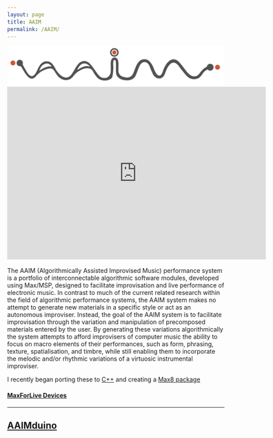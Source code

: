 ```yaml
---
layout: page
title: AAIM
permalink: /AAIM/
---
```


<img width="866" alt="AAIM_Drums" src= "https://github.com/simohnf/simohnf.github.io/blob/main/aaim_logo.png">

<iframe width="600" height="400" src="https://www.youtube.com/embed/eoj4ZDR5FSI?list=PLEZ5qOoNxYwVrghYJsvoYjnql9Ni5SUn3" title="AAIM.rhythmGen Demonstration" frameborder="0" allow="accelerometer; autoplay; clipboard-write; encrypted-media; gyroscope; picture-in-picture; web-share" allowfullscreen></iframe>

The AAIM (Algorithmically Assisted Improvised Music) performance system is a portfolio of interconnectable algorithmic software modules, developed using Max/MSP, designed to facilitate improvisation and live performance of electronic music. In contrast to much of the current related research within the field of algorithmic performance systems, the AAIM system makes no attempt to generate new materials in a specific style or act as an autonomous improviser. Instead, the goal of the AAIM system is to facilitate improvisation through the variation and manipulation of precomposed materials entered by the user. By generating these variations algorithmically the system attempts to afford improvisers of computer music the ability to focus on macro elements of their performances, such as form, phrasing, texture, spatialisation, and timbre, while still enabling them to incorporate the melodic and/or rhythmic variations of a virtuosic instrumental improviser.

I recently began porting these to [C++](https://github.com/simohnf/sjf_AAIM_Cplusplus) and creating a [Max8 package](https://github.com/simohnf/sjf_AAIM)

#### [MaxForLive Devices](https://github.com/simohnf/MaxMSP_Stuff/tree/main/AAIM_M4L)

---

## [AAIMduino](/AAIM/AAIMduino/)
